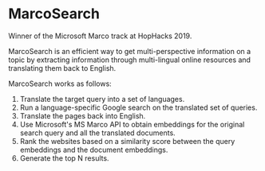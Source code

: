 # MarcoSearch

Winner of the Microsoft Marco track at HopHacks 2019.

MarcoSearch is an efficient way to get multi-perspective information on a topic by extracting information through multi-lingual online resources and translating them back to English.

MarcoSearch works as follows:

1) Translate the target query into a set of languages.
2) Run a language-specific Google search on the translated set of queries.
3) Translate the pages back into English.
4) Use Microsoft's MS Marco API to obtain embeddings for the original search query and all the translated documents.
5) Rank the websites based on a similarity score between the query embeddings and the document embeddings.
6) Generate the top N results.
